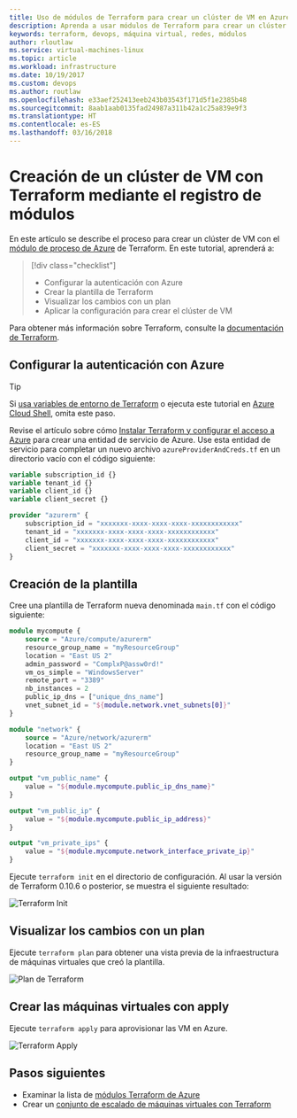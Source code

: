 ```yaml
---
title: Uso de módulos de Terraform para crear un clúster de VM en Azure
description: Aprenda a usar módulos de Terraform para crear un clúster de máquinas virtuales Windows en Azure
keywords: terraform, devops, máquina virtual, redes, módulos
author: rloutlaw
ms.service: virtual-machines-linux
ms.topic: article
ms.workload: infrastructure
ms.date: 10/19/2017
ms.custom: devops
ms.author: routlaw
ms.openlocfilehash: e33aef252413eeb243b03543f171d5f1e2385b48
ms.sourcegitcommit: 8aab1aab0135fad24987a311b42a1c25a839e9f3
ms.translationtype: HT
ms.contentlocale: es-ES
ms.lasthandoff: 03/16/2018
---
```

# <a name="create-a-vm-cluster-with-terraform-using-the-module-registry"></a>Creación de un clúster de VM con Terraform mediante el registro de módulos

En este artículo se describe el proceso para crear un clúster de VM con el [módulo de proceso de Azure](https://registry.terraform.io/modules/Azure/compute/azurerm/1.0.2) de Terraform. En este tutorial, aprenderá a: 

> [!div class="checklist"]
> * Configurar la autenticación con Azure
> * Crear la plantilla de Terraform
> * Visualizar los cambios con un plan
> * Aplicar la configuración para crear el clúster de VM

Para obtener más información sobre Terraform, consulte la [documentación de Terraform](https://www.terraform.io/docs/index.html).

## <a name="set-up-authentication-with-azure"></a>Configurar la autenticación con Azure

> [!TIP]
> Si [usa variables de entorno de Terraform](/azure/virtual-machines/linux/terraform-install-configure#set-environment-variables) o ejecuta este tutorial en [Azure Cloud Shell](/azure/cloud-shell/overview), omita este paso.

 Revise el artículo sobre cómo [Instalar Terraform y configurar el acceso a Azure](/azure/virtual-machines/linux/terraform-install-configure) para crear una entidad de servicio de Azure. Use esta entidad de servicio para completar un nuevo archivo `azureProviderAndCreds.tf` en un directorio vacío con el código siguiente:

```tf
variable subscription_id {}
variable tenant_id {}
variable client_id {}
variable client_secret {}

provider "azurerm" {
    subscription_id = "xxxxxxx-xxxx-xxxx-xxxx-xxxxxxxxxxxx"
    tenant_id = "xxxxxxx-xxxx-xxxx-xxxx-xxxxxxxxxxxx"
    client_id = "xxxxxxx-xxxx-xxxx-xxxx-xxxxxxxxxxxx"
    client_secret = "xxxxxxx-xxxx-xxxx-xxxx-xxxxxxxxxxxx"
}
```

## <a name="create-the-template"></a>Creación de la plantilla

Cree una plantilla de Terraform nueva denominada `main.tf` con el código siguiente:

```tf
module mycompute {
    source = "Azure/compute/azurerm"
    resource_group_name = "myResourceGroup"
    location = "East US 2"
    admin_password = "ComplxP@assw0rd!"
    vm_os_simple = "WindowsServer"
    remote_port = "3389"
    nb_instances = 2
    public_ip_dns = ["unique_dns_name"]
    vnet_subnet_id = "${module.network.vnet_subnets[0]}"
}

module "network" {
    source = "Azure/network/azurerm"
    location = "East US 2"
    resource_group_name = "myResourceGroup"
}

output "vm_public_name" {
    value = "${module.mycompute.public_ip_dns_name}"
}

output "vm_public_ip" {
    value = "${module.mycompute.public_ip_address}"
}

output "vm_private_ips" {
    value = "${module.mycompute.network_interface_private_ip}"
}
```

Ejecute `terraform init` en el directorio de configuración. Al usar la versión de Terraform 0.10.6 o posterior, se muestra el siguiente resultado:

![Terraform Init](media/terraformInitWithModules.png)

## <a name="visualize-the-changes-with-plan"></a>Visualizar los cambios con un plan

Ejecute `terraform plan` para obtener una vista previa de la infraestructura de máquinas virtuales que creó la plantilla.

![Plan de Terraform](media/terraform-create-vm-cluster-with-infrastructure/terraform-plan.png)


## <a name="create-the-virtual-machines-with-apply"></a>Crear las máquinas virtuales con apply

Ejecute `terraform apply` para aprovisionar las VM en Azure.

![Terraform Apply](media/terraform-create-vm-cluster-with-infrastructure/terraform-apply.png)

## <a name="next-steps"></a>Pasos siguientes

- Examinar la lista de [módulos Terraform de Azure](https://registry.terraform.io/modules/Azure)
- Crear un [conjunto de escalado de máquinas virtuales con Terraform](terraform-create-vm-scaleset-network-disks-hcl.md)
